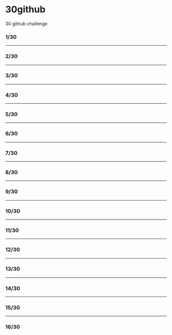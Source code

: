   # 30github
30 github challenge

### 1/30

---

### 2/30

---

### 3/30

---

### 4/30

---

### 5/30

---

### 6/30

---

### 7/30

---

### 8/30

---

### 9/30

---

### 10/30

---

### 11/30

---

### 12/30

---

### 13/30

---

### 14/30

---

### 15/30

---

### 16/30

